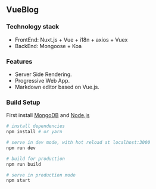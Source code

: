 ## VueBlog
### Technology stack

- FrontEnd: Nuxt.js + Vue + i18n + axios + Vuex
- BackEnd: Mongoose + Koa

### Features

- Server Side Rendering.
- Progressive Web App.
- Markdown editor based on Vue.js.

### Build Setup

First install [MongoDB](https://www.mongodb.com/download-center?jmp=nav#community) and [Node.js](https://nodejs.org/en/)

``` bash
# install dependencies
npm install # or yarn

# serve in dev mode, with hot reload at localhost:3000
npm run dev

# build for production
npm run build

# serve in production mode
npm start
```